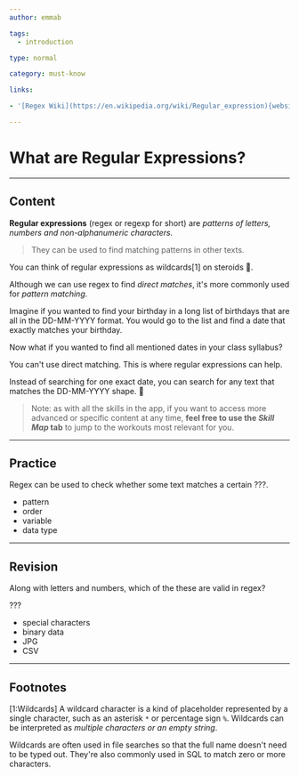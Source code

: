 ```yaml
---
author: emmab

tags:
  - introduction

type: normal

category: must-know

links:

- '[Regex Wiki](https://en.wikipedia.org/wiki/Regular_expression){website}'

---
```


# What are Regular Expressions?

---
## Content

**Regular expressions** (regex or regexp for short) are *patterns of letters, numbers and non-alphanumeric characters.* 

> They can be used to find matching patterns in other texts. 

You can think of regular expressions as wildcards[1] on steroids 💪.

Although we can use regex to find *direct matches*, it's more commonly used for  *pattern matching*. 

Imagine if you wanted to find your birthday in a long list of birthdays that are all in the DD-MM-YYYY format. You would go to the list and find a date that exactly matches your birthday.

Now what if you wanted to find all mentioned dates in your class syllabus?

You can't use direct matching. This is where regular expressions can help.

Instead of searching for one exact date, you can search for any text that matches the DD-MM-YYYY shape. 🤯

> Note: as with all the skills in the app, if you want to access more advanced or specific content at any time, **feel free to use the *Skill Map* tab** to jump to the workouts most relevant for you.


---
## Practice

Regex can be used to check whether some text matches a certain ???.

* pattern
* order
* variable
* data type

---
## Revision

Along with letters and numbers, which of the these are valid in regex?

???

* special characters
* binary data
* JPG
* CSV

---
## Footnotes
[1:Wildcards]
A wildcard character is a kind of placeholder represented by a single character, such as an asterisk `*` or percentage sign `%`. Wildcards can be interpreted as *multiple characters or an empty string*. 

Wildcards are often used in file searches so that the full name doesn't need to be typed out. They're also commonly used in SQL to match zero or more characters.